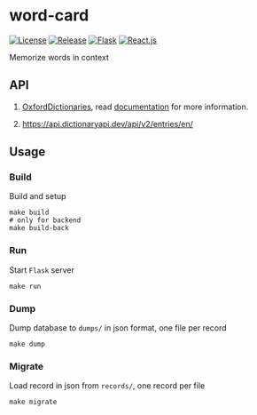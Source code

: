 # word-card

[![License](https://img.shields.io/github/license/ASjet/word-card)](https://github.com/ASjet/word-card/blob/main/LICENSE)
[![Release](https://img.shields.io/github/v/release/ASjet/word-card)](https://github.com/ASjet/word-card/releases/latest)
[![Flask](https://img.shields.io/github/pipenv/locked/dependency-version/ASjet/word-card/flask)](https://github.com/pallets/flask/releases/tag/2.2.2)
[![React.js](https://img.shields.io/github/package-json/dependency-version/ASjet/word-card/react)](https://github.com/facebook/react/releases/tag/v18.2.0)


Memorize words in context

## API

1. [OxfordDictionaries](https://developer.oxforddictionaries.com/), read [documentation](https://developer.oxforddictionaries.com/documentation) for more information.

2. https://api.dictionaryapi.dev/api/v2/entries/en/<word>

## Usage

### Build

Build and setup

```shell
make build
# only for backend
make build-back
```

### Run

Start `Flask` server

```shell
make run
```

### Dump

Dump database to `dumps/` in json format, one file per record

```shell
make dump
```

### Migrate

Load record in json from `records/`, one record per file

```shell
make migrate
```
